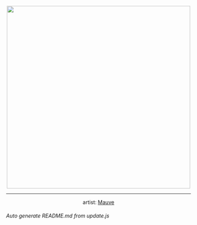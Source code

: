 
<p align="center">
  <img width="500" src="https://nekos.best/api/v2/neko/0106.png">
  <hr/>
  <center>
    artist: <a href="https://www.pixiv.net/en/artworks/85572830">Mauve</a>
  </center>
</p>


###### Auto generate README.md from update.js

